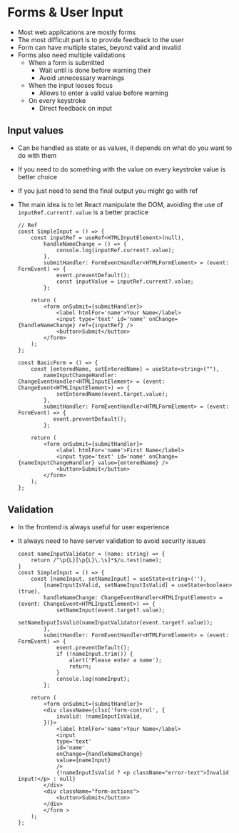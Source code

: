# Forms & User Input

-   Most web applications are mostly forms
-   The most difficult part is to provide feedback to the user
-   Form can have multiple states, beyond valid and invalid
-   Forms also need multiple validations
    -   When a form is submitted
        -   Wait until is done before warning their
        -   Avoid unnecessary warnings
    -   When the input looses focus
        -   Allows to enter a valid value before warning
    -   On every keystroke
        -   Direct feedback on input

## Input values

-   Can be handled as state or as values, it depends on what do you want to do with them
-   If you need to do something with the value on every keystroke value is better choice
-   If you just need to send the final output you might go with ref
-   The main idea is to let React manipulate the DOM, avoiding the use of `inputRef.current?.value` is a better practice

    ```TSX
    // Ref
    const SimpleInput = () => {
        const inputRef = useRef<HTMLInputElement>(null),
            handleNameChange = () => {
                console.log(inputRef.current?.value);
            },
            submitHandler: FormEventHandler<HTMLFormElement> = (event: FormEvent) => {
                event.preventDefault();
                const inputValue = inputRef.current?.value;
            };

        return (
            <form onSubmit={submitHandler}>
                <label htmlFor='name'>Your Name</label>
                <input type='text' id='name' onChange={handleNameChange} ref={inputRef} />
                <button>Submit</button>
            </form>
        );
    };
    ```

    ```TSX
    const BasicForm = () => {
        const [enteredName, setEnteredName] = useState<string>(""),
            nameInputChangeHandler: ChangeEventHandler<HTMLInputElement> = (event: ChangeEvent<HTMLInputElement>) => {
                setEnteredName(event.target.value);
            },
            submitHandler: FormEventHandler<HTMLFormElement> = (event: FormEvent) => {
               event.preventDefault();
            };

        return (
            <form onSubmit={submitHandler}>
                <label htmlFor='name'>First Name</label>
                <input type='text' id='name' onChange={nameInputChangeHandler} value={enteredName} />
                <button>Submit</button>
            </form>
        );
    };
    ```

## Validation

-   In the frontend is always useful for user experience
-   It always need to have server validation to avoid security issues

    ```TSX
    const nameInputValidator = (name: string) => {
        return /^\p{L}[\p{L}\.\s]*$/u.test(name);
    }
    const SimpleInput = () => {
        const [nameInput, setNameInput] = useState<string>(''),
            [nameInputIsValid, setNameInputIsValid] = useState<boolean>(true),
            handleNameChange: ChangeEventHandler<HTMLInputElement> = (event: ChangeEvent<HTMLInputElement>) => {
                setNameInput(event.target?.value);
                setNameInputIsValid(nameInputValidator(event.target?.value));
            },
            submitHandler: FormEventHandler<HTMLFormElement> = (event: FormEvent) => {
                event.preventDefault();
                if (!nameInput.trim()) {
                    alert('Please enter a name');
                    return;
                }
                console.log(nameInput);
            };

        return (
            <form onSubmit={submitHandler}>
            <div className={clsx('form-control', {
                invalid: !nameInputIsValid,
            })}>
                <label htmlFor='name'>Your Name</label>
                <input
                type='text'
                id='name'
                onChange={handleNameChange}
                value={nameInput}
                />
                {!nameInputIsValid ? <p className="error-text">Invalid input!</p> : null}
            </div>
            <div className="form-actions">
                <button>Submit</button>
            </div>
            </form >
        );
    };
    ```
